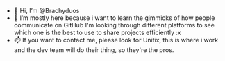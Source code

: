 - 👋 Hi, I’m @Brachyduos
- 👀 I’m mostly here because i want to learn the gimmicks of how people communicate on GitHub
I'm looking through different platforms to see which one is the best to use to share projects efficiently :x
- 📫 If you want to contact me, please look for Unitix, this is where i work and the dev team will do their thing, so they're the pros.

<!---
Brachyduos/Brachyduos is a ✨ special ✨ repository because its `README.md` (this file) appears on your GitHub profile.
You can click the Preview link to take a look at your changes.
--->
